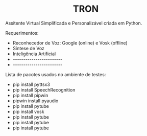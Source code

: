 <h1 align="center">TRON</h1>

Assitente Virtual Simplificada e Personalizável criada em Python.

Requerimentos:
<ul>
<li>Reconhecedor de Voz: Google (online) e Vosk (offline)</li>
<li>Síntese de Voz</li>
<li>Inteligência Artificial</li>
<li>------------------------</li>
<li>------------------------</li>
</ul>


Lista de pacotes usados no ambiente de testes:
<ul>
<li>pip install pyttsx3</li>
<li>pip install SpeechRecognition</li>
<li>pip install pipwin</li>
<li>pipwin install pyaudio</li>
<li>pip install pytube</li>
<li>pip install vosk</li>
<li>pip install pytube</li>
<li>pip install pytube</li>
<li>pip install pytube</li>
</ul>